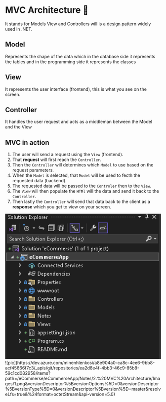 # MVC Architecture 💪
It stands for Models View and Controllers will is a design pattern widely used in .NET.

## Model
Represents the shape of the data which in the database side it represents the tables and in the programming side it represents the classes

## View
It represents the user interface (frontend), this is what you see on the screen.

## Controller
It handles the user request and acts as a middleman between the Model and the View

## MVC in action
1. The user will send a request using the `View` (frontend).
2. That **request** will first reach the `Controller`.
3. Then the `Controller` will determines which `Model` to use based on the request parameters.
4. When the `Model` is selected, that `Model` will be used to fecth the requested data (backend).
5. The requested data will be passed to the `Controler` then to the `View`.
6. The `View` will then populate the `HTMl` will the data and send it back to the `Controller`.
7. Then lastly the `Controller` will send that data back to the client as a **response** which you get to view on your screen. 

<kbd>
  <img src="https://github.com/MinenhleNkosi/ASP.NET_Core_Web_API/blob/main/eCommerse/eCommerseApp/Notes/1.%20Project%20Structure/Images/1.png" height="auto" width="600" />
</kbd>
![pic](https://dev.azure.com/minenhlenkosi/a8e904a0-ca8c-4ee6-9bb8-acf45666f7c3/_apis/git/repositories/ea2d8e4f-4bb3-46c9-85b8-59c1cd082958/items?path=/eCommerse/eCommerseApp/Notes/2.%20MVC%20Architecture/Images/1.png&versionDescriptor%5BversionOptions%5D=0&versionDescriptor%5BversionType%5D=0&versionDescriptor%5Bversion%5D=master&resolveLfs=true&%24format=octetStream&api-version=5.0)
